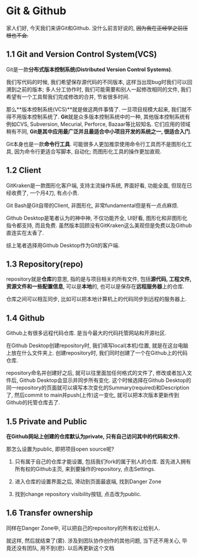 # Git & Github

家人们好, 今天我们来讲Git和Github. 没什么前言好说的, ~~因为我在正经学之前压根也不会.~~

## 1.1 Git and Version Control System(VCS)

Git是一款**分布式版本控制系统(Distributed Version Control Systems)**. 

我们写代码的时候, 我们希望保存源代码的不同版本, 这样当出现bug时我们可以回溯到之前的版本; 多人分工协作时, 我们可能需要和别人一起修改相同的文件, 我们希望有一个工具帮我们完成修改的合并, 节省很多时间.

那么**版本控制系统(VCS)**就是做这两件事情了. 一旦项目规模大起来, 我们就不得不用版本控制系统了. **Git**就是众多版本控制系统中的一种, 其他版本控制系统有例如CVS, Subversion, Mecurial, Perforce, Bazaar等比较知名. 它们应用的领域稍有不同, **Git是其中应用最广泛并且最适合中小项目开发的系统之一, 很适合入门**. 

Git本身也是一款**命令行工具**. 可能很多人更加推崇使用命令行工具而不是图形化工具, 因为命令行更适合写脚本, 自动化; 而图形化工具的操作更加直观. 

## 1.2 Client 

GitKraken是一款图形化客户端, 支持主流操作系统, 界面好看, 功能全面, 但现在已经收费了, 一个月4刀, 有点小贵. 

Git Bash是Git自带的Client, 非图形化, 非常fundamental但是有一点点麻烦.

Github Desktop是笔者认为的神中神, 不仅功能齐全, UI好看, 图形化和非图形化指令都支持, 而且免费. 虽然版本回顾没有GitKraken这么美观但是免费以及Github直连实在太香了.

综上笔者选择用Github Desktop作为Git的客户端.

## 1.3 Repository(repo)

repository就是**仓库**的意思, 指的是与项目相关的所有文件, 包括**源代码, 工程文件, 资源文件和一些配置信息**, 可以是**本地**的, 也可以是保存在**远程服务器**上的仓库. 

仓库之间可以相互同步, 比如可以把本地计算机上的代码同步到远程的服务器上. 

## 1.4 Github

Github上有很多远程代码仓库. 是当今最大的代码托管网站和开源社区. 

在Github Desktop创建repository时, 我们填写local(本机)位置, 就是在这台电脑上放在什么文件夹上. 创建repository时, 我们同时创建了一个在Github上的代码仓库.

repository命名并创建好之后, 就可以往里面加任何格式的文件了, 修改或者加入文件后, Github Desktop会显示并同步所有变化. 这个时候选择在Github Desktop的同一repository的页面就可以填写本次变化的Summary(required)和Description了, 然后commit to main并push(上传)这一变化, 就可以把本次版本更新传到Github的托管仓库去了. 

## 1.5 Private and Public

**在Github网站上创建的仓库默认为private, 只有自己访问其中的代码和文件.**

那怎么设置为public, 即把项目open source呢?

1. 只有属于自己的仓库才能设置, 包括我们fork的属于别人的仓库. 首先进入拥有所有权的Github主页, 来到要操作的repository, 点击Settings.

2. 进入仓库的设置界面之后, 滑动到页面最底端, 找到Danger Zone

3. 找到change repository visibility按钮, 点击改为public.

   

## 1.6 Transfer ownership

同样在Danger Zone中, 可以把自己的repository的所有权让给别人. 



就这样, 然后就结束了(雾). 涉及到团队协作创作的其他问题, 当下还不用关心, 毕竟还没有团队, 用不到(悲). 以后再更新这个文档
